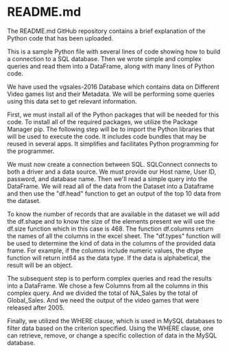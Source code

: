 # README.md
The README.md GitHub repository contains a brief explanation of the Python code that has been uploaded.

This is a sample Python file with several lines of code showing how to build a connection to a SQL database. Then we wrote simple and complex queries and read them into a DataFrame, along with many lines of Python code.

We have used the vgsales-2016 Database which contains data on Different Video games list and their Metadata. We will be performing some queries using this data set to get relevant information.

First, we must install all of the Python packages that will be needed for this code. To install all of the required packages, we utilize the Package Manager pip. The following step will be to import the Python libraries that will be used to execute the code. It includes code bundles that may be reused in several apps. It simplifies and facilitates Python programming for the programmer.

We must now create a connection between SQL. SQLConnect connects to both a driver and a data source. We must provide our Host name, User ID, password, and database name. Then we'll read a simple query into the DataFrame. We will read all of the data from the Dataset into a Dataframe and then use the "df.head" function to get an output of the top 10 data from the dataset.

To know the number of records that are available in the dataset we will add the df.shape and to know the size of the elements present we will use the df.size function which in this case is 468. The function df.columns return the names of all the columns in the excel sheet. The "df.types" function will be used to determine the kind of data in the columns of the provided data frame. For example, if the columns include numeric values, the dtype function will return int64 as the data type. If the data is alphabetical, the result will be an object.

The subsequent step is to perform complex queries and read the results into a DataFrame. We chose a few Columns from all the columns in this complex query. And we divided the total of NA_Sales by the total of Global_Sales. And we need the output of the video games that were released after 2005.

Finally, we utilized the WHERE clause, which is used in MySQL databases to filter data based on the criterion specified. Using the WHERE clause, one can retrieve, remove, or change a specific collection of data in the MySQL database.
